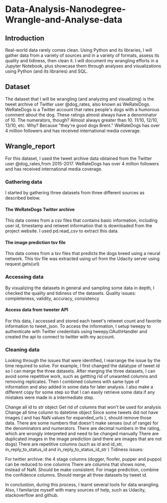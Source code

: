 # Data-Analysis-Nanodegree-Wrangle-and-Analyse-data
## Introduction
Real-world data rarely comes clean. Using Python and its libraries, I will gather data from a variety of sources and in a variety of formats, assess its quality and tidiness, then clean it. I will document my wrangling efforts in a Jupyter Notebook, plus showcase them through analyses and visualizations using Python (and its libraries) and SQL.

## Dataset
The dataset that I will be wrangling (and analyzing and visualizing) is the tweet archive of Twitter user @dog_rates, also known as WeRateDogs. WeRateDogs is a Twitter account that rates people's dogs with a humorous comment about the dog. These ratings almost always have a denominator of 10. The numerators, though? Almost always greater than 10. 11/10, 12/10, 13/10, etc. Why? Because "they're good dogs Brent." WeRateDogs has over 4 million followers and has received international media coverage.

## Wrangle_report
For this dataset, I used the tweet archive data obtained from the Twitter user @dog_rates,from 2015-2017. WeRateDogs has over 4 million followers and has received international media coverage.

### Gathering data
I started by gathering three datasets from three different sources as described below.

#### The WeRateDogs Twitter archive
This data comes from a csv files that contains basic information, including user id, timestamp and retweet information that is downloaded from the project website. I used pd.read_csv to extract this data.

#### The image prediction tsv file
This data comes from a tsv files that predicts the dogs breed using a neural network. This tsv file was extracted using url from the Udacity server using request.gets(url)

### Accessing data
By visualizing the datasets in general and sampling some data in depth, I checked the quality and tidiness of the datasets. Quality issues: completeness, validity, accuracy, consistency 

#### Access data from tweeter API
For this data, I accessed and stored each tweet's retweet count and favorite information to tweet_json. To access the information, I setup tweepy to authenticate with Twitter credentials using tweepy.OAuthHandler and created the api to connect to twitter with my account.

### Cleaning data
Looking through the issues that were identified, I rearrange the issue by the time required to solve. For example, I first changed the datatype of tweet id so I can merge the three datasets. After merging the three datasets, I can avoid some repetitive work, such as gettting rid of unwanted columns and removing replicates. Then I combined columns with same type of information and also added in some data for later analysis. I also make a different copy for some step so that I can easily retrieve some data if any mistakes were made in a intermediate step.

Change all id to str object
Get rid of columns that won't be used for analysis
Change all time column to datetime object
Since some tweets did not have images ( and has NaN values for expanded_urls ), should remove those data.
There are some numbers that doesn't make senses (out of range) for the denominators and numerators.
There are decimal numbers in the rating, which are wrongly interpreted and need to be changed manually
There are duplicated images in the image prediction (and there are images that are not dogs)
There are repetitive columns (such as id and id_str, in_reply_to_status_id and in_reply_to_status_id_str )
Tidiness issues:

For twitter archive: the 4 stage columns (dogger, floofer, pupper and puppo) can be reduced to one columns
There are columns that shows none, instead of NaN. Should be make consistent.
For image prediction, combine the confidence columns.
Should merge all three datasets by tweet id.


In conclustion, during this process, I learnt several tools for data wrangling. Also, I familarize myself with many sources of help, such as Udacity, stackoverflow and github.

